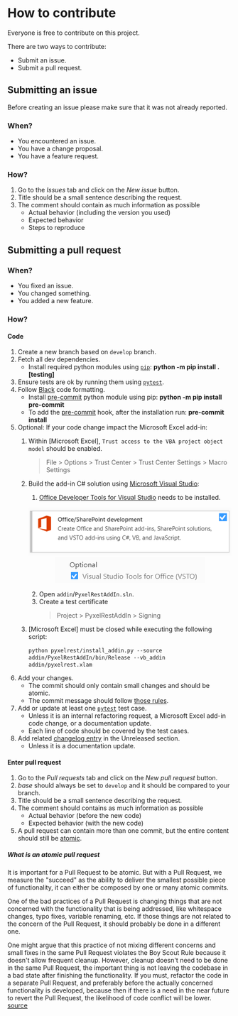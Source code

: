 # How to contribute

Everyone is free to contribute on this project.

There are two ways to contribute:

- Submit an issue.
- Submit a pull request.

## Submitting an issue

Before creating an issue please make sure that it was not already reported.

### When?

- You encountered an issue.
- You have a change proposal.
- You have a feature request.

### How?

1) Go to the *Issues* tab and click on the *New issue* button.
2) Title should be a small sentence describing the request.
3) The comment should contain as much information as possible
    * Actual behavior (including the version you used)
    * Expected behavior
    * Steps to reproduce

## Submitting a pull request

### When?

- You fixed an issue.
- You changed something.
- You added a new feature.

### How?

#### Code

1) Create a new branch based on `develop` branch.
2) Fetch all dev dependencies.
    * Install required python modules using [`pip`](https://pypi.org/project/pip/): **python -m pip install .[testing]**
3) Ensure tests are ok by running them using [`pytest`](http://doc.pytest.org/en/latest/index.html).
4) Follow [Black](https://black.readthedocs.io/en/stable/) code formatting.
    * Install [pre-commit](https://pre-commit.com) python module using pip: **python -m pip install pre-commit**
    * To add the [pre-commit](https://pre-commit.com) hook, after the installation run: **pre-commit install**
5) Optional: If your code change impact the Microsoft Excel add-in:
   1. Within [Microsoft Excel], `Trust access to the VBA project object model` should be enabled.
      > File > Options > Trust Center > Trust Center Settings > Macro Settings
   2. Build the add-in C# solution using [Microsoft Visual Studio](https://visualstudio.microsoft.com):
      1. [Office Developer Tools for Visual Studio](https://visualstudio.microsoft.com/vs/features/office-tools/) needs to be installed.
        <p align="center">
            <img src="https://raw.githubusercontent.com/Colin-b/pyxelrest/develop/resources/doc/visual_studio_office_option.png" alt='Select office development additional package'>  
            <img src="https://raw.githubusercontent.com/Colin-b/pyxelrest/develop/resources/doc/visual_studio_office_option_vsto.png" alt='VSTO must be checked'>  
        </p>
    
      2. Open `addin`/`PyxelRestAddIn.sln`.
      3. Create a test certificate
         > Project > PyxelRestAddIn > Signing

   3. [Microsoft Excel] must be closed while executing the following script:
       ```batch
       python pyxelrest/install_addin.py --source addin/PyxelRestAddIn/bin/Release --vb_addin addin/pyxelrest.xlam
       ```
6) Add your changes.
    * The commit should only contain small changes and should be atomic.
    * The commit message should follow [those rules](https://chris.beams.io/posts/git-commit/).
7) Add or update at least one [`pytest`](http://doc.pytest.org/en/latest/index.html) test case.
    * Unless it is an internal refactoring request, a Microsoft Excel add-in code change, or a documentation update.
    * Each line of code should be covered by the test cases.
8) Add related [changelog entry](https://keepachangelog.com/en/1.1.0/) in the Unreleased section.
    * Unless it is a documentation update.

#### Enter pull request

1) Go to the *Pull requests* tab and click on the *New pull request* button.
2) *base* should always be set to `develop` and it should be compared to your branch.
3) Title should be a small sentence describing the request.
4) The comment should contains as much information as possible
    * Actual behavior (before the new code)
    * Expected behavior (with the new code)
5) A pull request can contain more than one commit, but the entire content should still be [atomic](#what-is-an-atomic-pull-request).

##### What is an atomic pull request

It is important for a Pull Request to be atomic. But with a Pull Request, we measure the "succeed" as the ability to deliver the smallest possible piece of functionality, it can either be composed by one or many atomic commits.

One of the bad practices of a Pull Request is changing things that are not concerned with the functionality that is being addressed, like whitespace changes, typo fixes, variable renaming, etc. If those things are not related to the concern of the Pull Request, it should probably be done in a different one.

One might argue that this practice of not mixing different concerns and small fixes in the same Pull Request violates the Boy Scout Rule because it doesn't allow frequent cleanup. However, cleanup doesn't need to be done in the same Pull Request, the important thing is not leaving the codebase in a bad state after finishing the functionality. If you must, refactor the code in a separate Pull Request, and preferably before the actually concerned functionality is developed, because then if there is a need in the near future to revert the Pull Request, the likelihood of code conflict will be lower. [source](https://medium.com/@fagnerbrack/one-pull-request-one-concern-e84a27dfe9f1)

